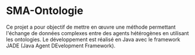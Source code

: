 # SMA-Ontologie

Ce projet a pour objectif de mettre en œuvre une méthode permettant l'échange de données complexes entre des agents hétérogènes en utilisant les ontologies. 
Le développement est réalisé en Java avec le framework JADE (Java Agent DEvelopment Framework).
